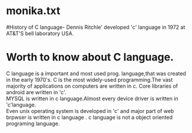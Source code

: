 # monika.txt

#History of C language-
  Dennis Ritchle' developed 'c' language in 1972 at AT&T'S bell laboratory USA.

# Worth to know about C language.

   C language is a important and most used prog. language,that was created in the early 1970's.
   C is the most widely-used programming.The vast majority of applications on computers are written in c.
   Core libraries of android are written in 'c'.<br>
   MYSQL is written in c language.Almost every device driver is written in 'c'language.<br>
   Even unix operating system is developed in 'c' and major part of web brpwser is written in c language .
   c language is not a object oriented programing language.
  